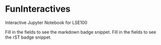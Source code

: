 # FunInteractives
Interactive Jupyter Notebook for LSE100

Fill in the fields to see the markdown badge snippet.
Fill in the fields to see the rST badge snippet.
